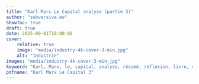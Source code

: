 ```yaml
---
title: "Karl Marx Le Capital analyse (partie 3)"
author: "subversive.eu"
ShowToc: true
draft: true
date: 2025-00-01T18:00:00
cover:
    relative: true
    image: "media/industry-4k-cover-3-min.jpg"
    alt: "Industrie"
images: "media/industry-4k-cover-3-min.jpg"
keyword: "Karl, Marx, le, capital, analyse, résumé, réflexion, livre, monnaie, capital industriel,"
pdfname: "Karl Marx Le Capital 3"
---
```

